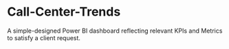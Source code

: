 # Call-Center-Trends
A  simple-designed Power BI dashboard reflecting relevant KPIs and Metrics to satisfy a client request.

